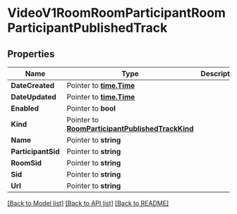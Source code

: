 # VideoV1RoomRoomParticipantRoomParticipantPublishedTrack

## Properties

Name | Type | Description | Notes
------------ | ------------- | ------------- | -------------
**DateCreated** | Pointer to [**time.Time**](time.Time.md) |  | [optional] 
**DateUpdated** | Pointer to [**time.Time**](time.Time.md) |  | [optional] 
**Enabled** | Pointer to **bool** |  | [optional] 
**Kind** | Pointer to [**RoomParticipantPublishedTrackKind**](room_participant_published_track_kind.md) |  | [optional] 
**Name** | Pointer to **string** |  | [optional] 
**ParticipantSid** | Pointer to **string** |  | [optional] 
**RoomSid** | Pointer to **string** |  | [optional] 
**Sid** | Pointer to **string** |  | [optional] 
**Url** | Pointer to **string** |  | [optional] 

[[Back to Model list]](../README.md#documentation-for-models) [[Back to API list]](../README.md#documentation-for-api-endpoints) [[Back to README]](../README.md)


